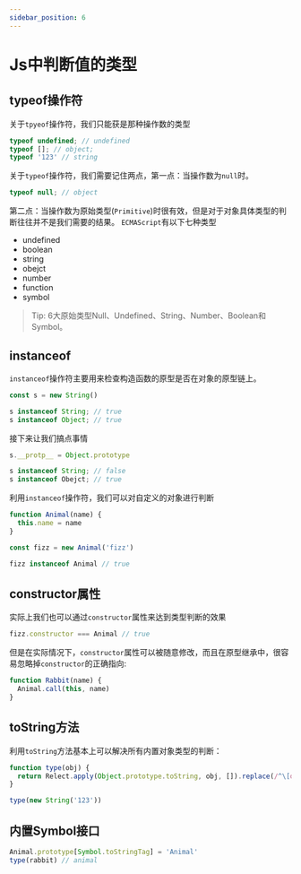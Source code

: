 ```yaml
---
sidebar_position: 6
---
```


# Js中判断值的类型

## typeof操作符

关于```tpyeof```操作符，我们只能获是那种操作数的类型
```js
typeof undefined; // undefined
typeof []; // object;
typeof '123' // string
```
关于```typeof```操作符，我们需要记住两点，第一点：当操作数为```null```时。

```js
typeof null; // object 
```

第二点：当操作数为原始类型(```Primitive```)时很有效，但是对于对象具体类型的判断往往并不是我们需要的结果。
`ECMAScript`有以下七种类型
* undefined
* boolean
* string
* obejct
* number
* function
* symbol
> Tip: 6大原始类型Null、Undefined、String、Number、Boolean和Symbol。


## instanceof

```instanceof```操作符主要用来检查构造函数的原型是否在对象的原型链上。

```js
const s = new String()

s instanceof String; // true
s instanceof Object; // true
```

接下来让我们搞点事情
```js
s.__protp__ = Object.prototype

s instanceof String; // false
s instanceof Obejct; // true
```

利用```instanceof```操作符，我们可以对自定义的对象进行判断

```js
function Animal(name) {
  this.name = name
}

const fizz = new Animal('fizz')

fizz instanceof Animal // true
```

## constructor属性

实际上我们也可以通过```constructor```属性来达到类型判断的效果
```js
fizz.constructor === Animal // true
```
但是在实际情况下，```constructor```属性可以被随意修改，而且在原型继承中，很容易忽略掉```constructor```的正确指向:
```js
function Rabbit(name) {
  Animal.call(this, name)
}

```

## toString方法

利用```toString```方法基本上可以解决所有内置对象类型的判断：
```js
function type(obj) {
  return Relect.apply(Object.prototype.toString, obj, []).replace(/^\[object\s(\w+)\]$/, '$1').toLowerCase()
}

type(new String('123'))
```

## 内置Symbol接口

```js
Animal.prototype[Symbol.toStringTag] = 'Animal'
type(rabbit) // animal
```
